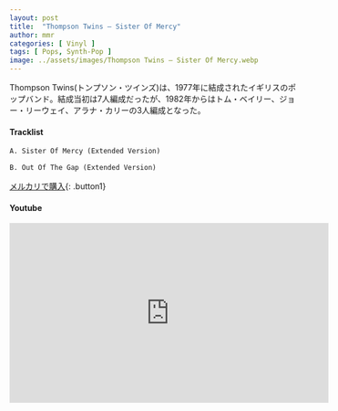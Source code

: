 ```yaml
---
layout: post
title:  "Thompson Twins – Sister Of Mercy"
author: mmr
categories: [ Vinyl ]
tags: [ Pops, Synth-Pop ]
image: ../assets/images/Thompson Twins – Sister Of Mercy.webp
---
```


Thompson Twins(トンプソン・ツインズ)は、1977年に結成されたイギリスのポップバンド。結成当初は7人編成だったが、1982年からはトム・ベイリー、ジョー・リーウェイ、アラナ・カリーの3人編成となった。

#### Tracklist
```md
A. Sister Of Mercy (Extended Version)

B. Out Of The Gap (Extended Version)
```

[メルカリで購入](https://jp.mercari.com/item/m97070864685?afid=6142608987){: .button1}

#### Youtube
<iframe width="560" height="315" src="https://www.youtube.com/embed/e1O_Voa3rLU?si=k23tYo5rFnubCdzQ" title="YouTube video player" frameborder="0" allow="accelerometer; autoplay; clipboard-write; encrypted-media; gyroscope; picture-in-picture; web-share" referrerpolicy="strict-origin-when-cross-origin" allowfullscreen></iframe>